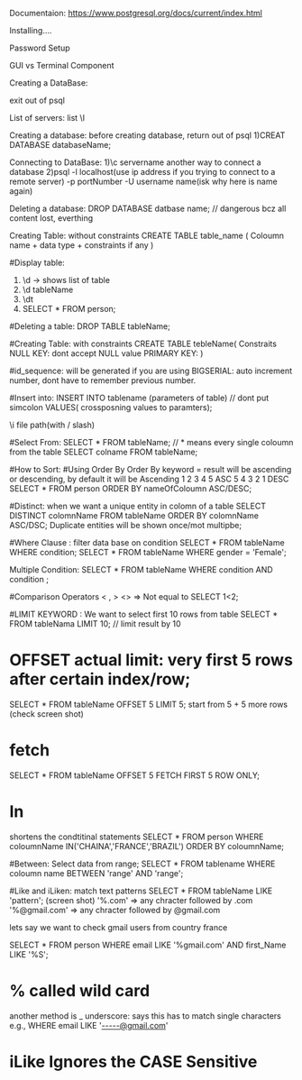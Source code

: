 Documentaion: https://www.postgresql.org/docs/current/index.html


Installing....

Password Setup

GUI vs Terminal Component

Creating a DataBase:

exit out of psql



List of servers: list \l

Creating a database: 
before creating database, return out of psql
1)CREAT DATABASE databaseName; 


Connecting to DataBase: 
1)\c servername
another way to connect a database
2)psql -l localhost(use ip address if you trying to connect to a remote server) -p portNumber -U username name(isk why here is name again)

Deleting a database:
DROP DATABASE datbase name;   //  dangerous bcz all content lost, everthing

Creating Table: without constraints 
CREATE TABLE table_name ( 
	Coloumn name + data type + constraints if any
)

#Display table:
1) \d -> shows list of table
2) \d tableName
3) \dt 
4) SELECT * FROM person;


#Deleting a table: DROP TABLE tableName;

#Creating Table: with constraints 
CREATE TABLE tebleName(
Constraits 
NULL KEY: dont accept NULL value
PRIMARY KEY:
)

#id_sequence: will be generated if you are using BIGSERIAL: auto increment number, dont have to remember previous number.


#Insert into:
INSERT INTO tablename (parameters of table) // dont put simcolon
VALUES( crossposning values to paramters);



\i file path(with / slash)



#Select From:
SELECT * FROM tableName;     // * means every single coloumn from the table
SELECT colname FROM tableName;



#How to Sort:
#Using Order By
	Order By keyword = result will be ascending or descending, by default it will be Ascending
1 2 3 4 5 ASC
5 4 3 2 1 DESC
SELECT * FROM person ORDER BY nameOfColoumn ASC/DESC;



#Distinct: when we want a unique entity in colomn of a table
SELECT DISTINCT colomnName FROM tableName ORDER BY colomnName ASC/DSC;
Duplicate entities will be shown once/mot multipbe;



#Where Clause : filter data base on condition
SELECT * FROM tableName WHERE condition;
SELECT * FROM tableName WHERE gender = 'Female';

Multiple Condition:
SELECT * FROM tableName WHERE condition AND condition ;




#Comparison Operators 
< , > 
<> => Not equal to 
SELECT 1<2;

#LIMIT KEYWORD : We want to select first 10 rows from table
SELECT * FROM tableNama LIMIT 10; // limit result by 10

# OFFSET actual limit: very first 5 rows after certain index/row;
SELECT * FROM tableName OFFSET 5 LIMIT 5; 
start from 5 + 5 more rows (check screen shot)

# fetch 
SELECT * FROM tableName OFFSET 5 FETCH FIRST 5 ROW ONLY;

# In
shortens the condtitinal statements 
SELECT * FROM person WHERE coloumnName IN('CHAINA','FRANCE','BRAZIL')
ORDER BY coloumnName;

#Between: Select data from range;
SELECT * FROM tablename WHERE coloumn name BETWEEN 'range' AND 'range';

#Like and iLiken: match text patterns
SELECT * FROM tableName LIKE 'pattern'; (screen shot)
'%.com' => any chracter followed by .com
'%@gmail.com' => any chracter followed by @gmail.com

lets say we want to check gmail users from country france

SELECT * FROM person WHERE email LIKE '%gmail.com' AND first_Name LIKE '%S';

# % called wild card

another method is _ underscore: says this has to match single characters 
e.g., 
WHERE email LIKE '-----@gmail.com'

# iLike Ignores the CASE Sensitive











